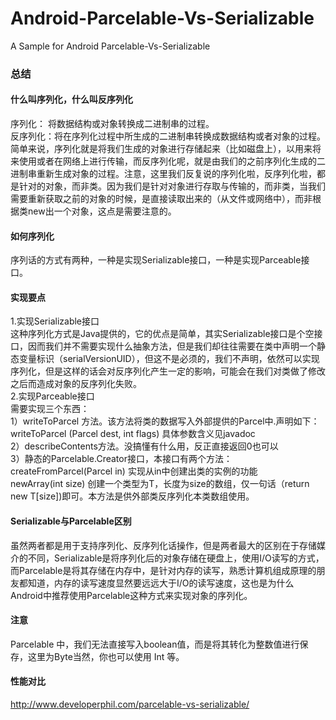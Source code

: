 # Android-Parcelable-Vs-Serializable
A Sample for Android Parcelable-Vs-Serializable
### 总结
#### 什么叫序列化，什么叫反序列化
序列化： 将数据结构或对象转换成二进制串的过程。
<br/>反序列化：将在序列化过程中所生成的二进制串转换成数据结构或者对象的过程。
<br/>简单来说，序列化就是将我们生成的对象进行存储起来（比如磁盘上），以用来将来使用或者在网络上进行传输，而反序列化呢，就是由我们的之前序列化生成的二进制串重新生成对象的过程。注意，这里我们反复说的序列化啦，反序列化啦，都是针对的对象，而非类。因为我们是针对对象进行存取与传输的，而非类，当我们需要重新获取之前的对象的时候，是直接读取出来的（从文件或网络中），而非根据类new出一个对象，这点是需要注意的。
#### 如何序列化
序列话的方式有两种，一种是实现Serializable接口，一种是实现Parceable接口。
#### 实现要点
1.实现Serializable接口
<br/>这种序列化方式是Java提供的，它的优点是简单，其实Serializable接口是个空接口，因而我们并不需要实现什么抽象方法，但是我们却往往需要在类中声明一个静态变量标识（serialVersionUID），但这不是必须的，我们不声明，依然可以实现序列化，但是这样的话会对反序列化产生一定的影响，可能会在我们对类做了修改之后而造成对象的反序列化失败。
<br/>2.实现Parceable接口
<br/>需要实现三个东西：
<br>1）writeToParcel 方法。该方法将类的数据写入外部提供的Parcel中.声明如下：
<br>writeToParcel (Parcel dest, int flags) 具体参数含义见javadoc
<br>2）describeContents方法。没搞懂有什么用，反正直接返回0也可以
<br>3）静态的Parcelable.Creator接口，本接口有两个方法：
<br>createFromParcel(Parcel in) 实现从in中创建出类的实例的功能
<br>newArray(int size) 创建一个类型为T，长度为size的数组，仅一句话（return new T[size])即可。本方法是供外部类反序列化本类数组使用。
#### Serializable与Parcelable区别
虽然两者都是用于支持序列化、反序列化话操作，但是两者最大的区别在于存储媒介的不同，Serializable是将序列化后的对象存储在硬盘上，使用I/O读写的方式，而Parcelable是将其存储在内存中，是针对内存的读写，熟悉计算机组成原理的朋友都知道，内存的读写速度显然要远远大于I/O的读写速度，这也是为什么Android中推荐使用Parcelable这种方式来实现对象的序列化。
#### 注意
Parcelable 中，我们无法直接写入boolean值，而是将其转化为整数值进行保存，这里为Byte当然，你也可以使用 Int 等。
#### 性能对比
http://www.developerphil.com/parcelable-vs-serializable/
